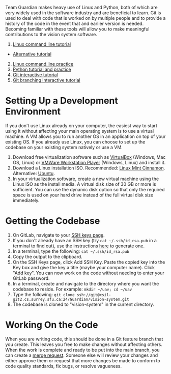 Team Guardian makes heavy use of Linux and Python, both of which are very widely used in the software industry and are beneficial to learn. Git is used to deal with code that is worked on by multiple people and to provide a history of the code in the event that and earlier version is needed. Becoming familiar with these tools will allow you to make meaningful contributions to the vision system software.

1. [Linux command line tutorial](http://linuxcommand.org/lc3_learning_the_shell.php)
 * [Alternative tutorial](https://learnpythonthehardway.org/book/appendixa.html)
2. [Linux command line practice](https://www.shortcutfoo.com/app/dojos/command-line)
3. [Python tutorial and practice](https://www.codecademy.com/learn/python)
4. [Git interactive tutorial](https://try.github.io/)
5. [Git branching interactive tutorial](http://learngitbranching.js.org/)

# Setting Up a Development Environment

If you don't use Linux already on your computer, the easiest way to start using it without affecting your main operating system is to use a virtual machine. A VM allows you to run another OS in an application on top of your existing OS. If you already use Linux, you can choose to set up the codebase on your existing system natively or use a VM.

1. Download free virtualization software such as [VirtualBox](https://www.virtualbox.org/wiki/Downloads) (Windows, Mac OS, Linux) or [VMWare Workstation Player](https://my.vmware.com/web/vmware/free#desktop_end_user_computing/vmware_workstation_player/12_0) (Windows, Linux) and install it.
2. Download a Linux installation ISO. Recommended: [Linux Mint Cinnamon](https://www.linuxmint.com/edition.php?id=217). Alternative: [Ubuntu](https://www.ubuntu.com/download/desktop).
3. In your virtualization software, create a new virtual machine using the Linux ISO as the install media. A virtual disk size of 30 GB or more is sufficient. You can use the dynamic disk option so that only the required space is used on your hard drive instead of the full virtual disk size immediately.

# Getting the Codebase

1. On GitLab, navigate to your [SSH keys page](https://csil-git2.cs.surrey.sfu.ca/profile/keys).
2. If you don't already have an SSH key (try `cat ~/.ssh/id_rsa.pub` in a terminal to find out), use the instructions [here](https://csil-git2.cs.surrey.sfu.ca/help/ssh/ssh) to generate one.
3. In a terminal, type the following: `cat ~/.ssh/id_rsa.pub`
4. Copy the output to the clipboard.
5. On the SSH Keys page, click Add SSH Key. Paste the copied key into the Key box and give the key a title (maybe your computer name). Click "Add key". You can now work on the code without needing to enter your GitLab password.
6. In a terminal, create and navigate to the directory where you want the codebase to reside. For example: `mkdir ~/uav; cd ~/uav`
7. Type the following: `git clone ssh://git@csil-git2.cs.surrey.sfu.ca:24/Guardian/vision-system.git`
8. The codebase is cloned to "vision-system" in the current directory.

# Working On the Code

When you are writing code, this should be done in a Git feature branch that you create. This leaves you free to make changes without affecting others. When the work is complete and ready to be put into the main branch, you can create a [merge request](https://csil-git2.cs.surrey.sfu.ca/Guardian/vision-system/merge_requests/new). Someone else will review your changes and either approve them or request that more changes be made to conform to code quality standards, fix bugs, or resolve vagueness.